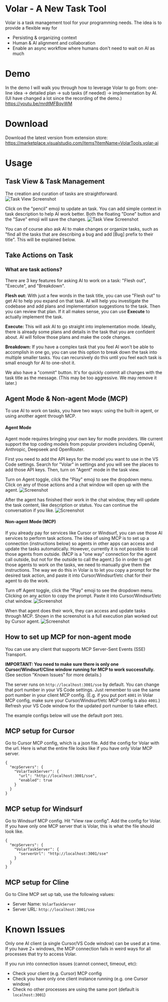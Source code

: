 # Volar - A New Task Tool
Volar is a task management tool for your programming needs. The idea is to provide a flexible way for
* Persisting & organizing context 
* Human & AI alignment and collaboration
* Enable an async workflow where humans don't need to wait on AI as much

# Demo
In the demo I will walk you through how to leverage Volar to go from: one-line idea -> detailed plan -> sub tasks (if needed) -> implementation by AI.
(UI have changed a lot since the recording of the demo.)
https://youtu.be/mrdtMFBqyWM

# Download
Download the latest version from extension store: https://marketplace.visualstudio.com/items?itemName=VolarTools.volar-ai

# Usage
## Task View & Task Management
The creation and curation of tasks are straightforward.
![Task View Screenshot](https://github.com/linshu123/volar_docs/blob/main/resources/task_view_usage.png)

Click on the "pencil" emoji to update an task. You can add simple context in task description to help AI work better. Both the floating "Done" button and the "Save" emoji will save the changes.
![Task View Screenshot](https://github.com/linshu123/volar_docs/blob/main/resources/task_edit_usage.png)

You can of course also ask AI to make changes or organize tasks, such as "find all the tasks that are describing a bug and add [Bug] prefix to their title". This will be explained below.

## Take Actions on Task

### What are task actions?
There are 3 key features for asking AI to work on a task: "Flesh out", "Execute", and "Breakdown".

**Flesh out:** With just a few words in the task title, you can use "Flesh out" to get AI to help you expand on that task. AI will help you investigate the codebase and add plans and implementation suggestions to the task. Then you can review that plan. If it all makes sense, you can use **Execute** to actually implement the task.

**Execute:** This will ask AI to go straight into implementation mode. Ideally, there is already some plans and details in the task that you are confident about. AI will follow those plans and make the code changes.

**Breakdown:** If you have a complex task that you feel AI won't be able to accomplish in one go, you can use this option to break down the task into multiple smaller tasks. You can recursively do this until you feel each task is small enough for AI to one-shot it.

We also have a "commit" button. It's for quickly commit all changes with the task title as the message. (This may be too aggressive. We may remove it later.)

## Agent Mode & Non-agent Mode (MCP)
To use AI to work on tasks, you have two ways: using the built-in agent, or using another agent through MCP.

#### Agent Mode
Agent mode requires bringing your own key for modle providers. We current support the top coding models from popular providers including OpenAI, Anthropic, Deepseek and OpenRouter. 

First you need to add the API keys for the model you want to use in the VS Code settings. Search for "Volar" in settings and you will see the places to add those API keys. Then, turn on "Agent" mode in the task view. 

Turn on Agent toggle, cilck the "Play" emoji to see the dropdown menu. Click on any of those actions and a chat window will open up with the agent.
![Screenshot](https://github.com/linshu123/volar_docs/blob/main/resources/task_action_usage_agent.png)

After the agent has finished their work in the chat window, they will update the task content, like description or status. You can continue the conversation if you like.
![Screenshot](https://github.com/linshu123/volar_docs/blob/main/resources/agent_usage.png)

#### Non-agent Mode (MCP)
If you already pay for services like Cursor or Windsurf, you can use those AI services to perform task actions. The idea of using MCP is to set up a connection (instructions below) so agents in other apps can access and update the tasks automatically. However, currently it is not possible to call those agents from outside. (MCP is a "one way" connection for the agent call outside, but not for the outside to call the agent.) So in order to get those agents to work on the tasks, we need to manually give them the instructions. The way we do this in Volar is to let you copy a prompt for the desired task action, and paste it into Cursor/Windsurf/etc chat for their agent to do the work. 

Turn off Agent toggle, click the "Play" emoji to see the dropdown menu. Clicking on any action to copy the prompt. Paste it into Cursor/Windsurf/etc chat window.
![Screenshot](https://github.com/linshu123/volar_docs/blob/main/resources/task_action_usage_non_agent.png)

When that agent does their work, they can access and update tasks through MCP. Shown in the screenshot is a full execution plan worked out by Cursor agent.
![Screenshot](https://github.com/linshu123/volar_docs/blob/main/resources/external_agent_usage.png)

## How to set up MCP for non-agent mode
You can use any client that supports MCP Server-Sent Events (SSE) Transport. 

**IMPORTANT: You need to make sure there is only one Cursor/Windsurf/Cline window running for MCP to work successfully.** (See section "Known Issues" for more details.)

The server runs on `http://localhost:3001/sse` by default. You can change that port number in your VS Code settings. Just remember to use the same port number in your client MCP config. (E.g. if you put port `4001` in Volar MCP config, make sure your Cursor/Windsurf/etc MCP config is also `4001`.) Refresh your VS Code window for the updated port number to take effect.

The example configs below will use the default port `3001`.

## MCP setup for Cursor
Go to Cursor MCP config, which is a json file. Add the config for Volar with the url. Here is what the entire file looks like if you have only Volar MCP server.
```
{
  "mcpServers": {
    "VolarTaskServer": {
      "url": "http://localhost:3001/sse",
      "enabled": true
    }
  }
}
```

## MCP setup for Windsurf
Go to Windsurf MCP config. Hit "View raw config". Add the config for Volar. If you have only one MCP server that is Volar, this is what the file should look like.
```
{
  "mcpServers": {
    "VolarTaskServer": {
      "serverUrl": "http://localhost:3001/sse"
    }
  }
}
```

## MCP setup for Cline
Go to Cline MCP set up tab, use the following values:

* Server Name: `VolarTaskServer`
* Server URL: `http://localhost:3001/sse`

# Known Issues
Only one AI client (a single Cursor/VS Code window) can be used at a time. If you have 2+ windows, the MCP connection fails in weird ways for all processes that try to access Volar. 

If you run into connection issues (cannot connect, timeout, etc):
* Check your client (e.g. Cursor) MCP config
* Check you have only one client instance running (e.g. one Cursor window)
* Check no other processes are using the same port (default is `localhost:3001`)

